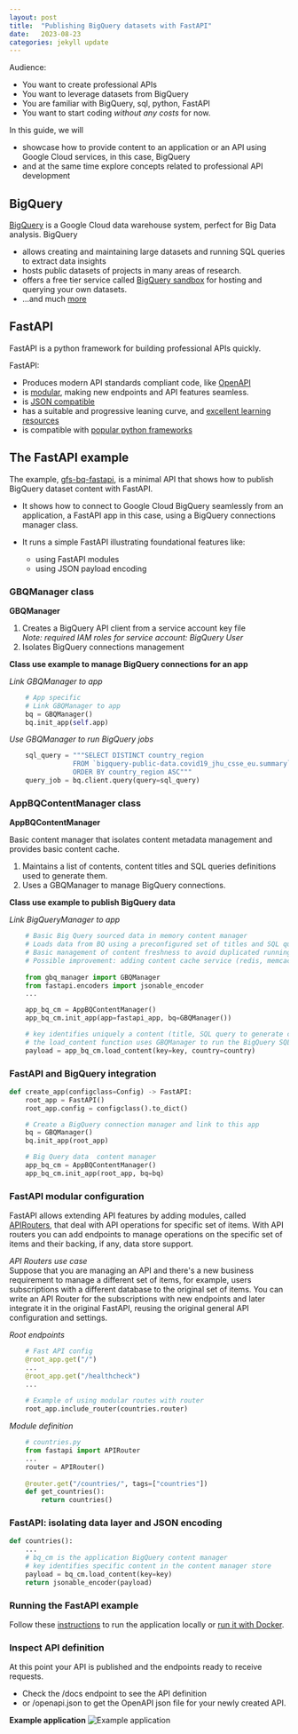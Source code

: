 ```yaml
---
layout: post
title:  "Publishing BigQuery datasets with FastAPI"
date:   2023-08-23
categories: jekyll update
---
```


Audience:
* You want to create professional APIs
* You want to leverage datasets from BigQuery
* You are familiar with BigQuery, sql, python, FastAPI
* You want to start coding *without any costs* for now.

In this guide, we will 
* showcase how to provide content to an application or an API using  Google Cloud services, in this case, BigQuery
* and at the same time explore concepts related to professional API development


## BigQuery
[BigQuery](https://cloud.google.com/bigquery) is a Google Cloud data warehouse system, perfect for Big Data analysis. BigQuery  
* allows creating and maintaining large datasets and running SQL queries to extract data insights
* hosts public datasets of projects in many areas of research. 
* offers a free tier service called [BigQuery sandbox](https://cloud.google.com/bigquery/docs/sandbox) for hosting
and querying your own datasets.
* ...and much [more](https://cloud.google.com/bigquery/docs/introduction) 


## FastAPI
FastAPI is a python framework for building professional APIs quickly.

FastAPI:
* Produces modern API standards compliant code, like [OpenAPI](https://github.com/OAI/OpenAPI-Specification)
* is [modular](https://fastapi.tiangolo.com/tutorial/bigger-applications/), making new endpoints and API features seamless.
* is [JSON compatible](https://fastapi.tiangolo.com/tutorial/encoder/)
* has a suitable and progressive leaning curve, and [excellent learning resources](https://fastapi.tiangolo.com/tutorial/)
* is compatible with [popular python frameworks](https://fastapi.tiangolo.com/advanced/wsgi/)


## The FastAPI example
The example, [gfs-bq-fastapi](https://github.com/amesones-dev/gfs-bq-fastapi.git),  is a minimal API that shows how to 
publish BigQuery dataset content with FastAPI.  

* It shows how to connect to Google Cloud BigQuery seamlessly from an application, a FastAPI app in this case, 
using a BigQuery connections manager class.
 
* It runs a simple FastAPI illustrating foundational features like:
  * using FastAPI modules
  * using JSON payload encoding

### GBQManager class

**GBQManager**
1. Creates a  BigQuery API client from a service account key file  
  *Note: required IAM roles for service account: BigQuery User*
2. Isolates BigQuery connections management

**Class use example to manage BigQuery connections for an app**  

*Link GBQManager to app*
```python
    # App specific
    # Link GBQManager to app
    bq = GBQManager()
    bq.init_app(self.app)
```

*Use GBQManager to run BigQuery jobs*    
```python    
    sql_query = """SELECT DISTINCT country_region  
                FROM `bigquery-public-data.covid19_jhu_csse_eu.summary`  
                ORDER BY country_region ASC""" 
    query_job = bq.client.query(query=sql_query)
```

### AppBQContentManager class
**AppBQContentManager**  

Basic content manager that isolates content metadata management and provides basic content cache.
1. Maintains a list of contents, content titles and SQL queries definitions used to generate them.
2. Uses a GBQManager to manage BigQuery connections.
 
**Class use example to publish BigQuery data**  

*Link BigQueryManager to app*
```python
    # Basic Big Query sourced data in memory content manager
    # Loads data from BQ using a preconfigured set of titles and SQL queries
    # Basic management of content freshness to avoid duplicated running BigQuery sql queries
    # Possible improvement: adding content cache service (redis, memcache)
    
    from gbq_manager import GBQManager
    from fastapi.encoders import jsonable_encoder
    ...

    app_bq_cm = AppBQContentManager()
    app_bq_cm.init_app(app=fastapi_app, bq=GBQManager())

    # key identifies uniquely a content (title, SQL query to generate content data)
    # the load_content function uses GBQManager to run the BigQuery SQL queries
    payload = app_bq_cm.load_content(key=key, country=country)

```
### FastAPI and BigQuery integration
```python
def create_app(configclass=Config) -> FastAPI:
    root_app = FastAPI()
    root_app.config = configclass().to_dict()

    # Create a BigQuery connection manager and link to this app
    bq = GBQManager()
    bq.init_app(root_app)

    # Big Query data  content manager
    app_bq_cm = AppBQContentManager()
    app_bq_cm.init_app(root_app, bq=bq)
```

### FastAPI modular configuration
FastAPI allows extending API features by adding modules, called 
[APIRouters](https://fastapi.tiangolo.com/tutorial/bigger-applications/#apirouter), that deal with API operations for 
specific set of items. With API routers you can add endpoints to manage operations on the specific set of items and their
backing, if any, data store support.

*API Routers use case*  
Suppose that you are managing an API and there's a new business requirement to manage a different set of items, 
for example, users subscriptions with a different database to the original set of items. 
You can write an API Router for the subscriptions with new endpoints and later integrate it in the original FastAPI,
reusing the original general API configuration and settings. 

*Root endpoints*
```python
    # Fast API config
    @root_app.get("/")
    ...
    @root_app.get("/healthcheck")
    ...
    
    # Example of using modular routes with router
    root_app.include_router(countries.router)
```
*Module definition*
```python
    # countries.py
    from fastapi import APIRouter
    ...
    router = APIRouter()
    
    @router.get("/countries/", tags=["countries"])
    def get_countries():
        return countries()
```

### FastAPI: isolating data layer and JSON encoding

```python
def countries():
    ...
    # bq_cm is the application BigQuery content manager
    # key identifies specific content in the content manager store
    payload = bq_cm.load_content(key=key)
    return jsonable_encoder(payload)
```


### Running the FastAPI example  
Follow these  [instructions](https://github.com/amesones-dev/gfs-bq-fastapi#readme) to run the application locally or 
[run it with Docker](https://github.com/amesones-dev/gfs-bq-fastapi/blob/main/run/README_DOCKER_RUN.md#instructions).


### Inspect API definition
At this point your API is published and the endpoints ready to receive requests.  
* Check the /docs endpoint to see the API definition 
* or /openapi.json to get the OpenAPI json file for your newly created API.

**Example application**
![Example application](/blog/res/img/gfsBQfastAPIdemo.png)
